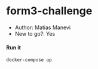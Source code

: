 # form3-challenge

- Author: Matias Manevi
- New to go?: Yes

#### Run it

```bash
docker-compose up
```
